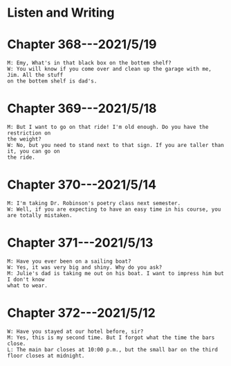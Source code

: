 # Listen and Writing

# Chapter 368---2021/5/19

	M: Emy, What's in that black box on the bottem shelf?
	W: You will know if you come over and clean up the garage with me, Jim. All the stuff
	on the bottem shelf is dad's.

# Chapter 369---2021/5/18

	M: But I want to go on that ride! I'm old enough. Do you have the restriction on
	the weight?
	W: No, but you need to stand next to that sign. If you are taller than it, you can go on
	the ride.

# Chapter 370---2021/5/14

	M: I'm taking Dr. Robinson's poetry class next semester.
	W: Well, if you are expecting to have an easy time in his course, you are totally mistaken.

# Chapter 371---2021/5/13

	M: Have you ever been on a sailing boat?
	W: Yes, it was very big and shiny. Why do you ask?
	M: Julie's dad is taking me out on his boat. I want to impress him but I don't know
	what to wear.

# Chapter 372---2021/5/12

	W: Have you stayed at our hotel before, sir?
	M: Yes, this is my second time. But I forgot what the time the bars close.
	L: The main bar closes at 10:00 p.m., but the small bar on the third floor closes at midnight.